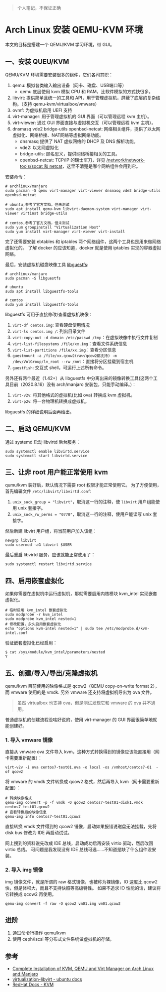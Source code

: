 >个人笔记，不保证正确

# Arch Linux 安装 QEMU-KVM 环境

本文的目标是搭建一个 QEMU/KVM 学习环境，带 GUI。

## 一、安装 QUEU/KVM

QEMU/KVM 环境需要安装很多的组件，它们各司其职：

1. qemu: 模拟各类输入输出设备（网卡、磁盘、USB端口等）
    - qemu 底层使用 kvm 模拟 CPU 和 RAM，比软件模拟的方式快很多。
1. libvirt: 提供简单且统一的工具和 API，用于管理虚拟机，屏蔽了底层的复杂结构。（支持 qemu-kvm/virtualbox/vmware）
1. ovmf: 为虚拟机启用 UEFI 支持
1. virt-manager: 用于管理虚拟机的 GUI 界面（可以管理远程 kvm 主机）。
2. virt-viewer: 通过 GUI 界面直接与虚拟机交互（可以管理远程 kvm 主机）。
3. dnsmasq vde2 bridge-utils openbsd-netcat: 网络相关组件，提供了以太网虚拟化、网络桥接、NAT网络等虚拟网络功能。
    - dnsmasq 提供了 NAT 虚拟网络的 DHCP 及 DNS 解析功能。
    - vde2: 以太网虚拟化
    - bridge-utils: 顾名思义，提供网络桥接相关的工具。
    - openbsd-netcat: TCP/IP 的瑞士军刀，详见 [/network/network-tools/socat 和 netcat](/network/network-tools/socat%20和%20netcat.md)，这里不清楚是哪个网络组件会用到它。


安装命令：

```shell
# archlinux/manjaro
sudo pacman -S qemu virt-manager virt-viewer dnsmasq vde2 bridge-utils openbsd-netcat

# ubuntu,参考了官方文档，但未测试
sudo apt install qemu-kvm libvirt-daemon-system virt-manager virt-viewer virtinst bridge-utils

# centos,参考了官方文档，但未测试
sudo yum groupinstall "Virtualization Host"
sudo yum install virt-manager virt-viewer virt-install 
```

完了还需要安装 ebtables 和 iptables 两个网络组件，这两个工具也是用来做网络虚拟化的。
了解 docker 的应该知道，docker 就是使用 iptables 实现的容器虚拟网络。

最后，安装虚拟机磁盘映像工具 [libguestfs](https://libguestfs.org/):

```shell
# archlinux/manjaro
sudo pacman -S libguestfs

# ubuntu
sudo apt install libguestfs-tools

# centos
sudo yum install libguestfs-tools
```

libguestfs 可用于直接修改/查看虚拟机映像：

1. `virt-df centos.img`: 查看硬盘使用情况
2. `virt-ls centos.img /`: 列出目录文件
3. `virt-copy-out -d domain /etc/passwd /tmp`：在虚拟映像中执行文件复制
4. `virt-list-filesystems /file/xx.img`：查看文件系统信息
5. `virt-list-partitions /file/xx.img`：查看分区信息
6. `guestmount -a /file/xx.qcow2(raw/qcow2都支持) -m /dev/VolGroup/lv_root --rw /mnt`：直接将分区挂载到宿主机
7. `guestfish`: 交互式 shell，可运行上述所有命令。 

另外还有两个最近（1.42+）从 libguestfs 中分离出来的镜像转换工具(这两个工具目前（2020.8.16）没有 arch/manjaro 安装包，只能手动编译。)：

1. `virt-v2v`: 将其他格式的虚拟机(比如 ova) 转换成 kvm 虚拟机。
2. `virt-p2v`: 将一台物理机转换成虚拟机。

libguestfs 的详细说明后面再给出。

## 二、启动 QEMU/KVM

通过 systemd 启动 libvirtd 后台服务：

```shell
sudo systemctl enable libvirtd.service
sudo systemctl start libvirtd.service
```

## 三、让非 root 用户能正常使用 kvm

qumu/kvm 装好后，默认情况下需要 root 权限才能正常使用它。
为了方便使用，首先编辑文件 `/etc/libvirt/libvirtd.conf`:

1. `unix_sock_group = "libvirt"`，取消这一行的注释，使 `libvirt` 用户组能使用 unix 套接字。
1. `unix_sock_rw_perms = "0770"`，取消这一行的注释，使用户能读写 unix 套接字。

然后新建 libvirt 用户组，将当前用户加入该组：

```shell
newgrp libvirt
sudo usermod -aG libvirt $USER
```

最后重启 libvirtd 服务，应该就能正常使用了：

```shell
sudo systemctl restart libvirtd.service
```

## 四、启用嵌套虚拟化

如果你需要在虚拟机中运行虚拟机，那就需要启用内核模块 kvm_intel 实现嵌套虚拟化。

```shell
# 临时启用 kvm_intel 嵌套虚拟化
sudo modprobe -r kvm_intel
sudo modprobe kvm_intel nested=1
# 修改配置，永久启用嵌套虚拟化
echo "options kvm-intel nested=1" | sudo tee /etc/modprobe.d/kvm-intel.conf
```

验证嵌套虚拟化已经启用：

```shell
$ cat /sys/module/kvm_intel/parameters/nested 
Y
```


## 五、创建/导入/导出/克隆虚拟机

qemu/kvm 目前使用的映像格式是 qcow2（QEMU copy-on-write format 2），而 vmware 使用的是 vmdk.
另外 vmware 还支持将虚拟机导出为 ova 文件。

>虽然 virtualbox 也支持 ova，但是测试发现它和 vmware 的 ova 并不通用。

普通虚拟机的创建流程没啥好说的，使用 virt-manager 的 GUI 界面很简单地就能创建好。

### 1. 导入 vmware 镜像

直接从 vmware ova 文件导入 kvm，这种方式转换得到的镜像应该能直接用（网卡需要重新配置）：

```shell
virt-v2v -i ova centos7-test01.ova -o local -os /vmhost/centos7-01  -of qcow2
```

将 vmware 的  vmdk 文件转换成 qcow2 格式，然后再导入 kvm（网卡需要重新配置）：

```shell
# 转换映像格式
qemu-img convert -p -f vmdk -O qcow2 centos7-test01-disk1.vmdk centos7-test01.qcow2
# 查看转换后的映像信息
qemu-img info centos7-test01.qcow2
```

直接转换 vmdk 文件得到的 qcow2 镜像，启动如果报错说磁盘无法挂载，先将 disk bus 修改为 IDE 再启动试试。

网上搜到的资料说先改成 IDE 总线，启动成功后再安装 virtio 驱动，然后改回 virtio 总线。
可问题是我发现没有 IDE 总线可选......不知道是缺了什么组件没安装。


### 2. 导入 img 镜像

img 镜像文件，就是所谓的 raw 格式镜像，也被称为裸镜像，IO 速度比 qcow2 快，但是体积大，而且不支持快照等高级特性。
如果不追求 IO 性能的话，建议将它转换成 qcow2 再使用。

```shell
qemu-img convert -f raw -O qcow2 vm01.img vm01.qcow2
```

## 进阶

1. 通过命令行操作 qemu/kvm
2. 使用 ceph/iscsi 等分布式文件系统做虚拟机的存储。

## 参考

- [Complete Installation of KVM, QEMU and Virt Manager on Arch Linux and Manjaro](https://computingforgeeks.com/complete-installation-of-kvmqemu-and-virt-manager-on-arch-linux-and-manjaro/)
- [virtualization-libvirt - ubuntu docs](https://ubuntu.com/server/docs/virtualization-libvirt)
- [RedHat Docs - KVM](https://developers.redhat.com/products/rhel/hello-world#fndtn-kvm)
